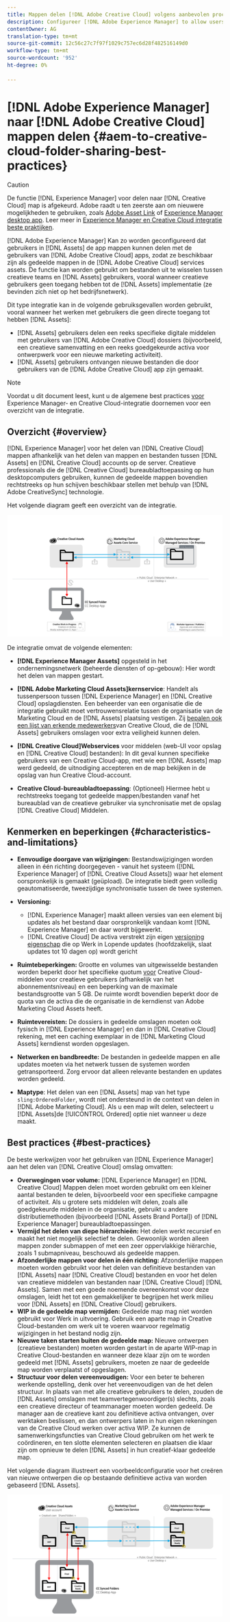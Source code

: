 ```yaml
---
title: Mappen delen [!DNL Adobe Creative Cloud] volgens aanbevolen procedures
description: Configureer [!DNL Adobe Experience Manager] to allow users in [!DNL Experience Manager Assets] om mappen uit te wisselen met gebruikers van Adobe Creative Cloud (CC).
contentOwner: AG
translation-type: tm+mt
source-git-commit: 12c56c27c7f97f1029c757ec6d28f482516149d0
workflow-type: tm+mt
source-wordcount: '952'
ht-degree: 0%

---
```



# [!DNL Adobe Experience Manager] naar [!DNL Adobe Creative Cloud] mappen delen {#aem-to-creative-cloud-folder-sharing-best-practices}

>[!CAUTION]
>
>De functie [!DNL Experience Manager] voor delen naar [!DNL Creative Cloud] map is afgekeurd. Adobe raadt u ten zeerste aan om nieuwere mogelijkheden te gebruiken, zoals [Adobe Asset Link](https://helpx.adobe.com/enterprise/using/adobe-asset-link.html) of [Experience Manager desktop app](https://experienceleague.adobe.com/docs/experience-manager-desktop-app/using/using.html). Leer meer in [Experience Manager en Creative Cloud integratie beste praktijken](/help/assets/aem-cc-integration-best-practices.md).

[!DNL Adobe Experience Manager] Kan zo worden geconfigureerd dat gebruikers in [!DNL Assets] de app mappen kunnen delen met de gebruikers van [!DNL Adobe Creative Cloud] apps, zodat ze beschikbaar zijn als gedeelde mappen in de [!DNL Adobe Creative Cloud] services assets. De functie kan worden gebruikt om bestanden uit te wisselen tussen creatieve teams en [!DNL Assets] gebruikers, vooral wanneer creatieve gebruikers geen toegang hebben tot de [!DNL Assets] implementatie (ze bevinden zich niet op het bedrijfsnetwerk).

Dit type integratie kan in de volgende gebruiksgevallen worden gebruikt, vooral wanneer het werken met gebruikers die geen directe toegang tot hebben [!DNL Assets]:

* [!DNL Assets] gebruikers delen een reeks specifieke digitale middelen met gebruikers van [!DNL Adobe Creative Cloud] dossiers (bijvoorbeeld, een creatieve samenvatting en een reeks goedgekeurde activa voor ontwerpwerk voor een nieuwe marketing activiteit).
* [!DNL Assets] gebruikers ontvangen nieuwe bestanden die door gebruikers van de [!DNL Adobe Creative Cloud] app zijn gemaakt.

>[!NOTE]
>
>Voordat u dit document leest, kunt u de algemene best practices [voor](/help/assets/aem-cc-integration-best-practices.md) Experience Manager- en Creative Cloud-integratie doornemen voor een overzicht van de integratie.

## Overzicht {#overview}

[!DNL Experience Manager] voor het delen van [!DNL Creative Cloud] mappen afhankelijk van het delen van mappen en bestanden tussen [!DNL Assets] en [!DNL Creative Cloud] accounts op de server. Creatieve professionals die de [!DNL Creative Cloud] bureaubladtoepassing op hun desktopcomputers gebruiken, kunnen de gedeelde mappen bovendien rechtstreeks op hun schijven beschikbaar stellen met behulp van [!DNL Adobe CreativeSync] technologie.

Het volgende diagram geeft een overzicht van de integratie.

![chlimage_1-179](assets/chlimage_1-406.png)

De integratie omvat de volgende elementen:

* **[!DNL Experience Manager Assets]** opgesteld in het ondernemingsnetwerk (beheerde diensten of op-gebouw): Hier wordt het delen van mappen gestart.
* **[!DNL Adobe Marketing Cloud Assets]kernservice**: Handelt als tussenpersoon tussen [!DNL Experience Manager] en [!DNL Creative Cloud] opslagdiensten. Een beheerder van een organisatie die de integratie gebruikt moet vertrouwensrelatie tussen de organisatie van de Marketing Cloud en de [!DNL Assets] plaatsing vestigen. Zij [bepalen ook een lijst van erkende medewerkers](https://experienceleague.adobe.com/docs/core-services/interface/assets/t-admin-add-cc-user.html)van Creative Cloud, die de [!DNL Assets] gebruikers omslagen voor extra veiligheid kunnen delen.

* **[!DNL Creative Cloud]Webservices** voor middelen (web-UI voor opslag en [!DNL Creative Cloud] bestanden): In dit geval kunnen specifieke gebruikers van een Creative Cloud-app, met wie een [!DNL Assets] map werd gedeeld, de uitnodiging accepteren en de map bekijken in de opslag van hun Creative Cloud-account.
* **Creative Cloud-bureaubladtoepassing**: (Optioneel) Hiermee hebt u rechtstreeks toegang tot gedeelde mappen/bestanden vanaf het bureaublad van de creatieve gebruiker via synchronisatie met de opslag [!DNL Creative Cloud] Middelen.

## Kenmerken en beperkingen {#characteristics-and-limitations}

* **Eenvoudige doorgave van wijzigingen:** Bestandswijzigingen worden alleen in één richting doorgegeven - vanuit het systeem ([!DNL Experience Manager] of [!DNL Creative Cloud Assets]) waar het element oorspronkelijk is gemaakt (geüpload). De integratie biedt geen volledig geautomatiseerde, tweezijdige synchronisatie tussen de twee systemen.
* **Versioning:**

   * [!DNL Experience Manager] maakt alleen versies van een element bij updates als het bestand daar oorspronkelijk vandaan komt [!DNL Experience Manager] en daar wordt bijgewerkt.
   * [!DNL Creative Cloud] De activa verstrekt zijn eigen [versioning eigenschap](https://helpx.adobe.com/creative-cloud/help/versioning-faq.html) die op Werk in Lopende updates (hoofdzakelijk, slaat updates tot 10 dagen op) wordt gericht

* **Ruimtebeperkingen:** Grootte en volumes van uitgewisselde bestanden worden beperkt door het specifieke quotum [voor](https://helpx.adobe.com/creative-cloud/kb/file-storage-quota.html) Creative Cloud-middelen voor creatieve gebruikers (afhankelijk van het abonnementsniveau) en een beperking van de maximale bestandsgrootte van 5 GB. De ruimte wordt bovendien beperkt door de quota van de activa die de organisatie in de kerndienst van Adobe Marketing Cloud Assets heeft.

* **Ruimtevereisten:** De dossiers in gedeelde omslagen moeten ook fysisch in [!DNL Experience Manager] en dan in [!DNL Creative Cloud] rekening, met een caching exemplaar in de [!DNL Marketing Cloud Assets] kerndienst worden opgeslagen.
* **Netwerken en bandbreedte:** De bestanden in gedeelde mappen en alle updates moeten via het netwerk tussen de systemen worden getransporteerd. Zorg ervoor dat alleen relevante bestanden en updates worden gedeeld.
* **Maptype**: Het delen van een [!DNL Assets] map van het type `sling:OrderedFolder`, wordt niet ondersteund in de context van delen in [!DNL Adobe Marketing Cloud]. Als u een map wilt delen, selecteert u [!DNL Assets]de [!UICONTROL Ordered] optie niet wanneer u deze maakt.

## Best practices {#best-practices}

De beste werkwijzen voor het gebruiken van [!DNL Experience Manager] aan het delen van [!DNL Creative Cloud] omslag omvatten:

* **Overwegingen voor volume:** [!DNL Experience Manager] en [!DNL Creative Cloud] Mappen delen moet worden gebruikt om een kleiner aantal bestanden te delen, bijvoorbeeld voor een specifieke campagne of activiteit. Als u grotere sets middelen wilt delen, zoals alle goedgekeurde middelen in de organisatie, gebruikt u andere distributiemethoden (bijvoorbeeld [!DNL Assets Brand Portal]) of [!DNL Experience Manager] bureaubladtoepassingen.
* **Vermijd het delen van diepe hiërarchieën:** Het delen werkt recursief en maakt het niet mogelijk selectief te delen. Gewoonlijk worden alleen mappen zonder submappen of met een zeer oppervlakkige hiërarchie, zoals 1 submapniveau, beschouwd als gedeelde mappen.
* **Afzonderlijke mappen voor delen in één richting:** Afzonderlijke mappen moeten worden gebruikt voor het delen van definitieve bestanden van [!DNL Assets] naar [!DNL Creative Cloud] bestanden en voor het delen van creatieve middelen van bestanden naar [!DNL Creative Cloud] [!DNL Assets]. Samen met een goede noemende overeenkomst voor deze omslagen, leidt het tot een gemakkelijker te begrijpen het werk milieu voor [!DNL Assets] en [!DNL Creative Cloud] gebruikers.
* **WIP in de gedeelde map vermijden:** Gedeelde map mag niet worden gebruikt voor Werk in uitvoering. Gebruik een aparte map in Creative Cloud-bestanden om werk uit te voeren waarvoor regelmatig wijzigingen in het bestand nodig zijn.
* **Nieuwe taken starten buiten de gedeelde map:** Nieuwe ontwerpen (creatieve bestanden) moeten worden gestart in de aparte WIP-map in Creative Cloud-bestanden en wanneer deze klaar zijn om te worden gedeeld met [!DNL Assets] gebruikers, moeten ze naar de gedeelde map worden verplaatst of opgeslagen.
* **Structuur voor delen vereenvoudigen:** Voor een beter te beheren werkende opstelling, denk over het vereenvoudigen van de het delen structuur. In plaats van met alle creatieve gebruikers te delen, zouden de [!DNL Assets] omslagen met teamvertegenwoordiger(s) slechts, zoals een creatieve directeur of teammanager moeten worden gedeeld. De manager aan de creatieve kant zou definitieve activa ontvangen, over werktaken beslissen, en dan ontwerpers laten in hun eigen rekeningen van de Creative Cloud werken over activa WIP. Ze kunnen de samenwerkingsfuncties van Creative Cloud gebruiken om het werk te coördineren, en ten slotte elementen selecteren en plaatsen die klaar zijn om opnieuw te delen [!DNL Assets] in hun creatief-klaar gedeelde map.

Het volgende diagram illustreert een voorbeeldconfiguratie voor het creëren van nieuwe ontwerpen die op bestaande definitieve activa van worden gebaseerd [!DNL Assets].

![chlimage_1-180](assets/chlimage_1-407.png)
